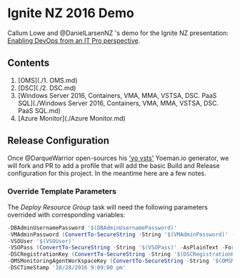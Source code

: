 # Ignite NZ 2016 Demo

Callum Lowe and @DanielLarsenNZ 's demo for the Ignite NZ presentation: [Enabling DevOps from an IT Pro perspective].

## Contents

1. [OMS](./1. OMS.md)
1. [DSC](./2. DSC.md)
1. [Windows Server 2016, Containers, VMA, MMA, VSTSA, DSC.  PaaS SQL](./Windows Server 2016, Containers, VMA, MMA, VSTSA, DSC.  PaaS SQL.md)
1. [Azure Monitor](./Azure Monitor.md)

## Release Configuration

Once @DarqueWarrior open-sources his ['yo vsts'] Yoeman.io generator, we will fork
and PR to add a profile that will add the basic Build and Release configuration
for this project. In the meantime here are a few notes.

### Override Template Parameters

The *Deploy Resource Group* task will need the following parameters overrided with corresponding variables:

```powershell
-DBAdminUsernamePassword '$(DBAdminUsernamePassword)'
-VMAdminPassword (ConvertTo-SecureString -String '$(VMAdminPassword)' -AsPlainText -Force)
-VSOUser '$(VSOUser)'
-VSOPass (ConvertTo-SecureString -String '$(VSOPass)' -AsPlainText -Force)
-DSCRegistrationKey (ConvertTo-SecureString -String '$(DSCRegistrationKey)' -AsPlainText -Force)
-OMSMonitoringAgentWorkspaceKey (ConvertTo-SecureString -String '$(OMSMonitoringAgentWorkspaceKey)' -AsPlainText -Force)
-DSCTimeStamp '10/28/2016 9:09:00 pm'
```

[Enabling DevOps from an IT Pro perspective]:https://channel9.msdn.com/events/Ignite/New-Zealand-2016/M371
['yo vsts']:https://channel9.msdn.com/events/Ignite/New-Zealand-2016/M328
